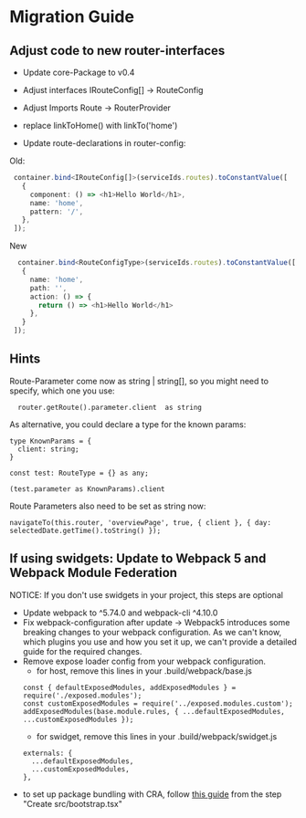 # Migration Guide

## Adjust code to new router-interfaces

 - Update core-Package to v0.4
 - Adjust interfaces
   IRouteConfig[] -> RouteConfig
 - Adjust Imports
   Route  -> RouterProvider
 - replace linkToHome() with linkTo('home')

  - Update route-declarations in router-config:

 Old:
 ```ts
  container.bind<IRouteConfig[]>(serviceIds.routes).toConstantValue([
    {
      component: () => <h1>Hello World</h1>,
      name: 'home',
      pattern: '/',
    },
  ]);
 ```

 New
 ```ts
   container.bind<RouteConfigType>(serviceIds.routes).toConstantValue([
    {
      name: 'home',
      path: '',
      action: () => {
        return () => <h1>Hello World</h1>
      },
    }
  ]);
  ```

  ## Hints
  Route-Parameter come now as string | string[], so you might need to specify, which one you use:
  ``` 
    router.getRoute().parameter.client  as string 
  ```
  As alternative, you could declare a type for the known params:
  ```
  type KnownParams = {
    client: string;
  }

  const test: RouteType = {} as any;

  (test.parameter as KnownParams).client
  ```
  Route Parameters also need to be set as string now:
  ```
  navigateTo(this.router, 'overviewPage', true, { client }, { day: selectedDate.getTime().toString() });
  ```

## If using swidgets: Update to Webpack 5 and Webpack Module Federation

NOTICE: If you don't use swidgets in your project, this steps are optional

- Update webpack to ^5.74.0 and webpack-cli ^4.10.0
- Fix webpack-configuration after update -> Webpack5 introduces some breaking changes to your webpack configuration. As we can't know, which plugins you use and how you set it up, we can't provide a detailed guide for the required changes. 
- Remove expose loader config from your webpack configuration.
  - for host, remove this lines in your .build/webpack/base.js
  ```
  const { defaultExposedModules, addExposedModules } = require('./exposed.modules');
  const customExposedModules = require('../exposed.modules.custom');
  addExposedModules(base.module.rules, { ...defaultExposedModules, ...customExposedModules });
  ````
  - for swidget, remove this lines in your .build/webpack/swidget.js
  ```
  externals: {
    ...defaultExposedModules,
    ...customExposedModules,
  },
  ```
- to set up package bundling with CRA, follow [this guide](cra-integration.md) from the step "Create src/bootstrap.tsx"

